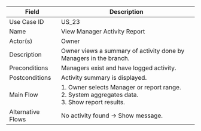 | Field             | Description                                                                                            |
| ----------------- | ------------------------------------------------------------------------------------------------------ |
| Use Case ID       | US_23                                                                                                  |
| Name              | View Manager Activity Report                                                                           |
| Actor(s)          | Owner                                                                                                  |
| Description       | Owner views a summary of activity done by Managers in the branch.                                      |
| Preconditions     | Managers exist and have logged activity.                                                               |
| Postconditions    | Activity summary is displayed.                                                                         |
| Main Flow         | 1. Owner selects Manager or report range. <br> 2. System aggregates data. <br> 3. Show report results. |
| Alternative Flows | No activity found → Show message.                                                                      |
